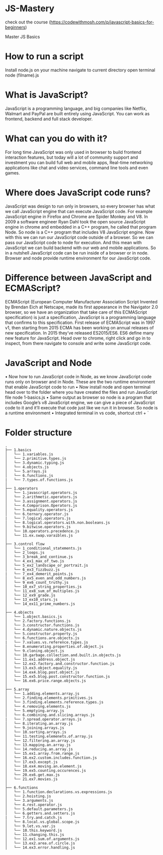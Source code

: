 # JS-Mastery

check out the course (https://codewithmosh.com/p/javascript-basics-for-beginners)

Master JS Basics

# How to run a script

Install node.js on your machine
navigate to current directory
open terminal
node (filname).js

# What is JavaScript?

JavaScript is a programming language, and big companies like Netflix, Walmart and PayPal are built entirely using JavaScript. You can work as frontend, backend and full stack developer.

# What can you do with it?

For long time JavaScript was only used in browser to build frontend interaction features, but today will a lot of community support and investment you can build full web and mobile apps, Real-time networking applications like chat and video services, command line tools and even games.

# Where does JavaScript code runs?

JavaScript was design to run only in browsers, so every browser has what we call JavaScript engine that can execute JavaScript code. For example JavaScript engine in Firefox and Chrome are Spider Monkey and V8. In 2009 a software engineer Ryan Dahl took the open source JavaScript engine in chrome and embedded in a C++ program, he called that program Node. So node is a C++ program that includes V8 JavaScript engine. Now with this we can run our JavaScript code outside of a browser. So we can pass our JavaScript code to node for execution. And this mean with JavaScript we can build backend with our web and mobile applications.
So in a nutshell JavaScript code can be run inside of a browser or in node. Browser and node provide runtime environment for our JavaScript code.

# Difference between JavaScript and ECMAScript?

ECMAScript (European Computer Manufacturer Association Script Invented by Brendan Eich at Netscape, made its first appearance in the Navigator 2.0 browser, so we have an organization that take care of this ECMAScript specification) is just a specification, JavaScript is a programming language that confirms to this specification.
First release of ECMAScript was in 1997 v1, then starting from 2015 ECMA has been working on annual releases of new specification.
In 2015 they’ve released ES2015/ES6. ES6 define many new feature for JavaScript.
Head over to chrome, right click and go in to inspect, from there navigate to console and write some JavaScript code.

# JavaScript and Node

• Now how to run JavaScript code in Node, as we know JavaScript code runs only on browser and in Node. These are the two runtime environment that enable JavaScript code to run
• Now install node and open terminal head over to the folder where you have created the files and run JavaScript file node 1-basics.js
• Same output as browser so node is a program that includes Google’s v8 JavaScript engine, we can give a piece of JavaScript code to it and it’ll execute that code just like we run it in browser. So node is a runtime environment
• Integrated terminal in vs code, shortcut ctrl + `

# Folder structure

```
.
├── 1.basics
│   └── 1.variables.js
│   └── 2.primitive.types.js
│   └── 3.dynamic.typing.js
│   └── 4.objects.js
│   └── 5.arrays.js
│   └── 6.functions.js
|   └── 7.types.of.functions.js
│
├── 1.operators
│   └── 1.javascript.operators.js
│   └── 2.arithmetic.operators.js
│   └── 3.assignment.operators.js
│   └── 4.Comparison.Operators.js
│   └── 5.equality.operators.js
│   └── 6.ternary.operator.js
|   └── 7.logical.operators.js
│   └── 8.logical.operators.with.non.booleans.js
│   └── 9.bitwise.operators.js
│   └── 10.operators.precedence.js
│   └── 11.ex.swap.varaibles.js
│
├── 3.control flow
│   └── 1_conditional_statements.js
│   └── 2_loops.js
│   └── 3_break_and_continue.js
│   └── 4_ex1_max_of_two.js
│   └── 5_ex2_landscape_or_portrait.js
│   └── 6_ex3_fizzbuzz.js
|   └── 7_ex4_demerit_points.js
│   └── 8_ex5_even_and_odd_numbers.js
│   └── 9_ex6_count_truthy.js
│   └── 10_ex7_string_properties.js
│   └── 11_ex8_sum_of_multiples.js
│   └── 12_ex9_grade.js
│   └── 13_ex10_stars.js
│   └── 14_ex11_prime_numbers.js
│
├── 4.objects
│   └── 1.object.basics.js
│   └── 2.factory.functions.js
│   └── 3.constructor.functions.js
│   └── 4.dynamic.nature.objects.js
│   └── 5.constructor.property.js
│   └── 6.functions.are.objects.js
|   └── 7.values.vs.reference.types.js
│   └── 8.enumerating.properties.of.object.js
│   └── 9.cloning.object.js
│   └── 10.garbage.collection.and.built.in.objects.js
│   └── 11.ex1.address.object.js
│   └── 12.ex2.factory.and.constructor.function.js
│   └── 13.ex3.object.equality.js
│   └── 14.ex4.blog.post.object.js
│   └── 15.ex5.blog.post.constructor.function.js
│   └── 16.ex6.price.range.objects.js
│
├── 5.array
│   └── 1.adding.elements.array.js
│   └── 2.finding.elements.primitives.js
│   └── 3.finding.elements.reference.types.js
│   └── 4.removing.elements.js
│   └── 5.emptying.array.js
│   └── 6.combining.and.slicing.arrays.js
|   └── 7.spread.operator.arrays.js
│   └── 8.iterating.an.array.js
│   └── 9.joining.arrays.js
│   └── 10.sorting.arrays.js
│   └── 11.testing.elemenets.of.array.js
│   └── 12.filtering.an.array.js
│   └── 13.mapping.an.array.js
│   └── 14.reducing.an.array.js
│   └── 15.ex1.array.from.range.js
│   └── 16.ex2.custom.includes.function.js
│   └── 17.ex3.except.js
│   └── 18.ex4.moving.an.element.js
│   └── 19.ex5.counting.occurences.js
│   └── 20.ex6.get.max.js
│   └── 21.ex7.movies.js
│
├── 6.functions
│   └── 1.function.declarations.vs.expressions.js
│   └── 2.hoisting.js
│   └── 3.arguments.js
│   └── 4.rest.operator.js
│   └── 5.default.parameters.js
│   └── 6.getters.and.setters.js
|   └── 7.try.and.catch.js
│   └── 8.local.vs.global.scope.js
│   └── 9.let.vs.var.js
│   └── 10.this.keyword.js
│   └── 11.changing.this.js
│   └── 12.ex1.sum.of.arguments.js
│   └── 13.ex2.area.of.circle.js
│   └── 14.ex3.error.handling.js
```
